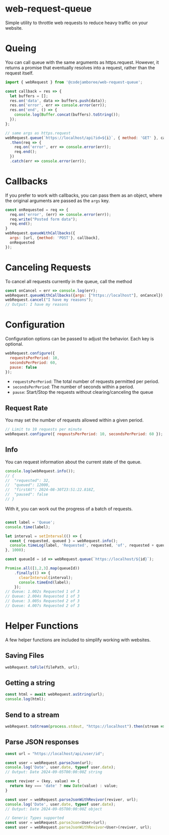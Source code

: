 # web-request-queue

Simple utility to throttle web requests to reduce heavy traffic on your website.

# Queing

You can call queue with the same arguments as https.request. However, it returns a promise that eventually resolves into a request, rather than the request itself.

```js
import { webRequest } from '@codejamboree/web-request-queue';

const callback = res => {
  let buffers = [];
  res.on('data', data => buffers.push(data));
  res.on('error', err => console.error(err));
  res.on('end', () => {
    console.log(Buffer.concat(buffers).toString());
  });
};

// same args as https.request
webRequest.queue(`https://localhost/api?id=${i}`, { method: 'GET' }, callback)
  .then(req => {
    req.on('error', err => console.error(err));
    req.end();
  })
  .catch(err => console.error(err));
```

# Callbacks

If you prefer to work with callbacks, you can pass them as an object, where the original arguments are passed as the `args` key.

```js
const onRequested = req => {
  req.on('error', (err) => console.error(err));
  req.write("Posted form data");
  req.end();
}
webRequest.queueWithCallbacks({
  args: [url, {method: 'POST'}, callback],
  onRequested
});
```
# Canceling Requests

To cancel all requests currently in the queue, call the method

```js
const onCancel = err => console.log(err);
webRequest.queueWithCallbacks({args: ["https://localhost"], onCancel});
webRequest.cancel("I have my reasons");
// Output: I have my reasons
```

# Configuration

Configuration options can be passed to adjust the behavior. Each key is optional.

```js
webRequest.configure({
  requestsPerPeriod: 10,
  secondsPerPeriod: 60,
  pause: false
});
```

- `requestsPerPeriod`: The total number of requests permitted per period.
- `secondsPerPeriod`: The number of seconds within a period.
- `pause`: Start/Stop the requests without clearing/canceling the queue

## Request Rate

You may set the number of requests allowed within a given period.

```js
// Limit to 10 requests per minute
webRequest.configure({ reqeustsPerPeriod: 10, secondsPerPeriod: 60 });
```
## Info

You can request information about the current state of the queue.

```js
console.log(webRequest.info());
// {
//  "requested": 32,
//  "queued": 12000,
//  "firstAt": 2024-08-30T23:51:22.818Z,
//  "paused": false
// }
```
With it, you can work out the progress of a batch of requests.
```js

const label = 'Queue';
console.time(label);

let interval = setInterval(() => {
  const { requested, queued } = webRequest.info();
  console.timeLog(label, 'Requested', requested, 'of', requested + queued);
}, 1000);

const queueId = id => webRequest.queue(`https://localhost/${id}`);

Promise.all([1,2,3].map(queueId))
    .finally(() => {
      clearInterval(interval);
      console.timeEnd(label);
    });
// Queue: 1.002s Requested 1 of 3
// Queue: 2.004s Requested 1 of 3
// Queue: 3.005s Requested 2 of 3
// Queue: 4.007s Requested 2 of 3
```

# Helper Functions

A few helper functions are included to simplify working with websites.

## Saving Files
```js
webRequest.toFile(filePath, url);
```
## Getting a string
```js
const html = await webRequest.asString(url);
console.log(html);
```
## Send to a stream
```js
webRequest.toStream(process.stdout, "https://localhost").then(stream => stream.end());
```
## Parse JSON responses
```js
const url = "https://localhost/api/user/id";

const user = webRequest.parseJson(url);
console.log('Date', user.date, typeof user.date);
// Output: Date 2024-09-05T00:00:00Z string

const reviver = (key, value) => {
  return key === 'date' ? new Date(value) : value;
}

const user = webRequest.parseJsonWithRevivor(reviver, url);
console.log('Date', user.date, typeof user.date);
// Output: Date 2024-09-05T00:00:00Z object

// Generic Types supported
const user = webRequest.parseJson<User>(url);
const user = webRequest.parseJsonWithRevivor<User>(reviver, url);
```